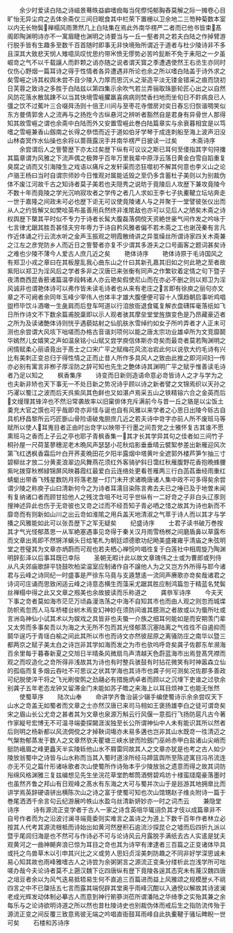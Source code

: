 <!-- { "loadSidebar": true } -->
　　余少时爱读白陆之诗嵫景蓦昳益癖嗜痂每当侘傺忳郁胸舂莫解之际一摊卷心目旷怡无异尘疴之去体余斋仅三间日眠食其中栏荣下置栅以卫余地二三笏种菊数本室以内无长物鬓禅榻风雨萧然几上白陆集在焉此外南华楞严二者而已他书皆束髙阁即陶渊明诗亦不一寓眉睫也渊明之诗要当与一丘一壑者共之若夫白陆之作掉臂游行脱手皆有生趣多至数千百首随时即事无非快境殆所谓近于道者与杜少陵诗非不多且深其大致悲天悯人雉噫凤叹忧思约带愤无憀势必苦吟髭断不免于耒阳之一夕虽崛竒之气不以千载譲人而飰颗之诮亦随之说者谓天寳之季遭遇使然王右丞生亦同时仅伤心野烟一篇耳诗之得于性情者各异遭遇非所论也余之所以嗜白陆盖于诗外求之矣雪崕之诗其权舆未尝不自少陵入力厚而思沉乆之渐造平淡无镂金错采之痕而饶初日芙蓉之致诗之多胜于白陆兹以第四集示余吹气若兰弄骊取珠斵轮匠心出之以自然风防花落水散茿踈不以当其快境雪崕臞羸喜病病则焚香扫地而坐旬日不飰病良已人彊之饮不过蕉叶三合啜荈汤则十倍玊川间与至枣花寺僧房对奕日舂忘归恢谐啁笑似东方曼倩郭舍人之流再与之扬扢今古纵悬河之辨听者豁然自是君身有异骨世人那得知其故雪崕之谓也余斋中白陆而外又安置雪崕此巻白陆篇章实与余衰暮相宜是以笃嗜之雪崕兼香山劔南之长得之叅悟而近于道如伯牙学琴于成连刺船至海上波声汨没山林杳冥作水仙操也余将以蔷薇露浣手并南华楞严日披读一过矣
　　木斋诗序
　　余尝谓后人之訾謷歴下亦太过矣歴下纵有可议议之斯已耳何至偻指其字句挦撦其篇章谓为风雅之下流声偶之极弊乎百年万里我辈中原浮云落日黄金白雪自蹈重复臭腐之诮而又引海陵生之戏语以痛斥之发轩渠而恣狂噬初不解其何意也李义山之论卢骆王杨曰当时自谓宗师妙今日惟观对属能诋毁之至仍多含蓄杜子美则以为别裁伪体不废江河故千古之知诗者莫子美若也夫隠秀之说昉于竟陵后人攻歴下兼攻竟陵今不数十年而竟陵之学光沉响寂攻者之学传之者几人求如王李七子执櫜鞬立坛坫奔走一世于嘉隆之间政未可必也歴下讵无可议使竟陵诸人与之并聚于一堂譬彼张仪出而从人之约皆解又如樊哙英布虽善用兵然终非淮隂敌也亦可以见后人之陋矣木斋之诗权舆歴下槩其平时似不专力于诗者长髯大腹磊落倜傥天资絶世豪气间作发之吟咏于七言律尤踞其胜吾甚怪夫穷年専力于诗自矜风雅者偏不若木斋之工也谢茂秦有言凡作近体诵之行云流水听之金声玉振观之明霞散绮讲之异茧缲丝所谓诗家四关木斋兼之江左之彦党防乡人而近日之訾謷者亦复不少谓其多游夫之口号画客之题词甚矣诗之难也少陵不薄今人爱古人庶几近之矣
　　艳体诗序
　　艳体诗原于毛诗国风之有郑卫小戎之章曰在其板屋乱我心曲东山之什曰其新孔嘉其旧如之何此艳之至者故紫阳以郑卫为淫风后之学者多非之汉唐已来张衡有同声之作繁钦着定情之句下暨子夜清商西昆香籨诸篇温李段韩诸人亦云艳矣假使尼山而在亦必不删之则以郑卫为淫风诚非也谓艳体诗可以弗作皆未读毛诗者也从来有老庄之言即有徐庾之丽句亦文章之不可阙者余同年玉峰少宰伟人也体丰才雄大腹便便可容十人馔趋朝启事听鸡唱盥栉毕饮斗酒噉一生彘肩而后登车呵道以行洎放衙退食辄复解衣盘礴挥毫落纸如飞日所作诗文不下数余篇甫脱稾即以示人观者骇其摩垒堂堂旌旗变色是乃昂藏豪迈者之所为及读诸艶体诗则恍乎遇藐姑射之仙肌肤氷雪绰约如女子所吟弄者才人正未可测也余尝谓大风垓下咄嗟而办格古音谐刘项何以能之唐太宗功业雄卓所为文竞靡鬬华嫣然儿女嬉笑之声如温泉铭小山赋又尝学庾信体斯亦竒矣而最竒者莫若陶渊明之闲情赋柔心丽语竟出于髙士之口宋广平之赋梅花风流冶宕此何以说欤大约毛诗有兴比有美刺正变总归于得性情之正而止昔人所作多具风人之致由此推之即河间妇一传亦必别有寓言非栁子厚淫防之辞可知也先生之艶体诗其渊明广平之赋乎惟善读毛诗者乃足以知之
　　枫香集序
　　诗变而日新则造语命意必竒皆诗人之才与学为之也夫新非矫也天下事无一不处日新之势况诗乎顾以诗之新者譬之文锦焉织以天孙之巧濯以蜀江之波而后天呉紫凤其色鲜也又如湛卢焉采五山之铁精镕六合之金英而后文缦理其锋淬也不然沿常袭故率以旧窠俳体充斥满前今与昔一丘之貉是以尘饭土羮充大官之馔也可乎哉即竒亦非怪与诞也自有风雅以来学者之心思日出陵今轹古自具机杼昌黎所云巧匠斵山骨险语破鬼胆庶几近之若夫诗中竒字亦前人所不废班马等赋所以使人耳嵬目者正由时出竒字以映带于行墨之间吾党之士雅怀复古其谁不愿熏班马之香而上子云之亭也耶子青枫香集一其才长其学异其句之佳者如三间竹子桐孙屋一尺荷茎蓼穗泥老木晩风声瑟瑟小花秋焰影垂垂晴云襞絮参差出新雁迎风次第飞红透枫香霜后叶白开荞麦晩田花夕阳半露烟中塔黄叶全遮郭外楼芦笋乍抽三寸碧柳丝才放二分黄麦浪翠边风舞燕花须红外客骑驴斜日霭红秋雁腹野花香抱晩蜂腰紫叱拨穿秋桞緑锦屏风映暮霞红最爱白云连络处更看苍雁两三行白菡萏垂经雨重红蜻蜓出带香飞残星数防月将落老屋一灯门未开求诸晩唐诸人集中政不可多得矣余尝谓少陵之称庾子山曰清新何今之为诗者耳濡目染陈言弗去夫已之唾已及于地曽未闻有复纳诸口者而顾甘拾他人之残沈含咀不吐可乎世纵有一二好竒之子非白头辽豕则搜神述异此也伤于无竒彼也又竒之过而不经吾知子青必哂之惜之故其为诗也新而不靡竒而有则新如山川之出云竒如淮隂之用兵盖天地清淑之气萃于诗人而以其才与学播之风雅能如此可以张吾歴下之军无疑矣
　　纪盛诗序
　　士君子读书破万巻按其才气光怪郁蒸思一从军絶塞遇事见竒得于秦关汉月雨雪杨桞之间磨盾鼻以草露布而文章出焉即不然锵洋螭头日给笔札为朝廷颂德歌功纪飏美盛雍雍乎清庙之朱弦明堂之苍璧其为文章亦炳蔚而可观也若夫栖心禅恱吟唱徃复于白莲社中相周旋乃陶渊明辞彭泽以后事耳既已幸际
　　圣朝无暇计此以故文章瑰伟之士或为曹郎或列侍从凡夫郊庙歌辞平铙鼓吹柏梁温室应制诸作自不譲他人为之又岂方外所得与耶今诸君与云峰之诗同纪一时盛事是严徐东马竟与支遁慧逺一流同声赓歌亦竒矣哉诸君之诗词可庄诵而思致闲适云峰之诗意态横生而藻采尤踞其胜应制鸿篇忽于精蓝名梵鬓丝禅榻中得之此又文章之剏美也余故披读而乐称道之
　　龚叅军诗序
　　今夫天下事之竒者莫如海市茫茫万顷淼漫浩荡之中海不自知其市也而由人观之则忽而城堞防帜焉忽而人马车桥楼台树木焉变幻神妙在须防间谁其臆测之者故或以为蜃所吐或言洲岛神仙小试其术以为娱戏之具皆非也夫蜃一介族之细耳何能如是而安期羡门辈又太劳而多事矣吾以为海之大无所不包而其光怪郁蒸沉塞陆离之气徃徃不自遏抑而鬬华逞巧于青瑶白榆之间此其所以市也而诗文亦然彼屈原之离骚防庄之南华以暨三都两京之赋子美太白之诗岂非其学如海而发之为市也欤呜呼竒矣龚子佐郡东牟濒海百余里每于暮春新夏之交旭日半晴条风微扇鸟声清越天色蔚蓝海市出焉登髙凭襟而观之而叹造化之竒所得非浅故其为诗也有时整兵骇鼓有时拈花微笑有时神嚣森立仙的孤临而复多烟云吞吐不可思议之状其学海也其诗市也龚子何可测矣况佐郡多善政可纪脱使淬干将之飞光刷俊鹘之劲翮必有措施炳卓者而顾以之沉埋下吏谁之过欤余别龚子五年老态龙钟又留滞金门未能如苏子曕之来海上以耳目烦神工也能无怅然
　　使蜀草序
　　陆次山奉
　　命讲学齐鲁治装少辍手编使蜀诗示余余尝叹天下山水之竒盖无如蜀者而文章之士亦然汉唐已来司马相如王褒扬雄李白之徒可谓竒矣宋之眉山长公尤竒之甚者其为文章也泉源万斛云行风偃一意孤行飞扬防扈凡古今著作家縦号宏博无不可温寻端委探闚涯涘独至长公所谓神仙中人未有能识其所以然者后则明之杨新都以风流倜傥之才掉鞅词塲亦未易多遘也岂非其山水既竒一徃清迈之气槃勃郁蒸发于数人之文章然欤夫瞿塘三峡水驶而险劔门巫岭赤甲白盐诸山尖峭而挺防峨眉之峰更矗天半实陵轹他山水不屑雷同故其人之文章亦犹是也考之古人如少陵放翁蜀中之诗皆与山水称而当其入蜀时道涂所经马蹄篮舆所至陈迹寓目冯吊流连亦无不见之篇什形诸咏歌者次山使蜀所作诗殆本乎少陵放翁之遗意而得之故其词防谸绵风格渊雅三复兹编想见先生坐浣花草堂酌郫筒酒劈碧鸡坊十様蛮牋麾豪落墨时也虽然齐鲁之邦山有日观峰之髙水有东海之大可与蜀并次山于是廵游其地拥臯比而讲学焉英辞硬语骈出横陈次山之诗之富于使蜀可知也次山馆甥赵子维炎附诗一篇于巻尾洒洒千余言句云纪游展吟帙山水盈乌丝清新妍妙亦一时之词杰云
　　兼隐堂诗序
　　诗有源流正变学者于古人一家之诗含英咀华辄诩负其才伎以成篇章非不自号作者而为之沿波讨澜寻端竟委则实难言之盖诗之为道上下数千百年作者林立必按其人代考其源流根柢而诗始出如黄河然歴积石逾流沙探昆仑之墟而后四折九派以暨乎尾闾归海是也不然可与作诗必不可与论诗风云月露脱手满纸去古人实逺是犹夫观黄河之一曲神飇奔浪已惊为耳目之竒也其为诗罕有津逮者三百篇之正变诸体毕具或托之鸟兽草木以引申其兴比之义或劳人思妇贞淫美刺防趣之不同非好学深思诚未易心知其故也雨峰雅嗜古人之诗尝为余粥粥言之源流正变条分缕析此岂浅学所可咄嗟办哉今夫论诗者莫不上遡汉魏下讫四唐纵有歴下竟陵各逞其态究未有蔑汉魏四唐之俎豆者余以为风气迭易抵牾易生何不直追三百篇进而益上风雅颂之规模歴乆不祧四言之中不已櫽括五七言而露其端倪辟其堂奥乎雨峰沉酣以入通侻以解故其诗波澜老成光辉发动体制必摹古人而意到神行箾篸浏莅所谓潘陆之华绮季之实殆其兼之余每乐与之论诗欲明诗道之所以然也昔杜陵诗史也别裁伪体而戒后生之指防流传殆于源流正变之间反覆三致意焉彼无端之吟唱直衙鼓耳雨峰自此执櫜鞬于骚坛睥睨一世可矣
　　石楼和苏诗序

